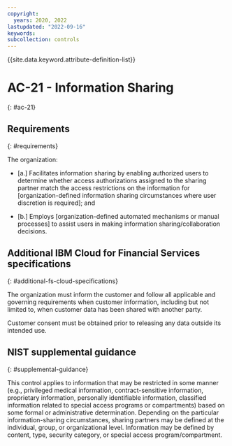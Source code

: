 ```yaml
---
copyright:
  years: 2020, 2022
lastupdated: "2022-09-16"
keywords: 
subcollection: controls
---
```


{{site.data.keyword.attribute-definition-list}}

# AC-21 - Information Sharing
{: #ac-21}

## Requirements
{: #requirements}

The organization:

- \[a.\] Facilitates information sharing by enabling authorized users to determine whether access authorizations assigned to the sharing partner match the access restrictions on the information for [organization-defined information sharing circumstances where user discretion is required]; and

- \[b.\] Employs [organization-defined automated mechanisms or manual processes] to assist users in making information sharing/collaboration decisions.

## Additional IBM Cloud for Financial Services specifications
{: #additional-fs-cloud-specifications}

The organization must inform the customer and follow all applicable and governing requirements when customer information, including but not limited to, when customer data has been shared with another party.

Customer consent must be obtained prior to releasing any data outside its intended use.

## NIST supplemental guidance
{: #supplemental-guidance}

This control applies to information that may be restricted in some manner (e.g., privileged medical information, contract-sensitive information, proprietary information, personally identifiable information, classified information related to special access programs or compartments) based on some formal or administrative determination. Depending on the particular information-sharing circumstances, sharing partners may be defined at the individual, group, or organizational level. Information may be defined by content, type, security category, or special access program/compartment.


